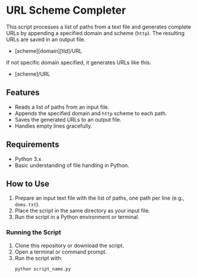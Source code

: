 # URL Scheme Completer

This script processes a list of paths from a text file and generates complete URLs by appending a specified domain and scheme (`http`). The resulting URLs are saved in an output file.

* [scheme][domain][tld]/URL

If not specific domain specified, it generates URLs like this:

* [scheme]/URL

## Features

- Reads a list of paths from an input file.
- Appends the specified domain and `http` scheme to each path.
- Saves the generated URLs to an output file.
- Handles empty lines gracefully.

## Requirements

- Python 3.x
- Basic understanding of file handling in Python.

## How to Use

1. Prepare an input text file with the list of paths, one path per line (e.g., `doms.txt`).
2. Place the script in the same directory as your input file.
3. Run the script in a Python environment or terminal.

### Running the Script

1. Clone this repository or download the script.
2. Open a terminal or command prompt.
3. Run the script with:
   ```bash
   python script_name.py
